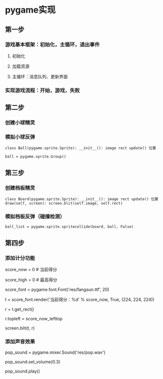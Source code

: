 # pygame实现

## 第一步

### 游戏基本框架：初始化，主循环，退出事件

1. 初始化

2. 加载资源

3. 主循环：消息队列、更新界面

### 实现游戏流程：开始，游戏，失败


## 第二步

### 创建小球精灵

### 模拟小球反弹

`
class Ball(pygame.sprite.Sprite):
    __init__():
        image
        rect
    update()
        位置
`

`
ball = pygame.sprite.Group()
`


## 第三步

### 创建档板精灵
`
class Board(pygame.sprite.Sprite):
    __init__():
        image
        rect
    update()
        位置
    draw(self, screen):
        screen.blit(self.image, self.rect)
`
### 模拟档板反弹（碰撞检测）

`
ball_list = pygame.sprite.spritecollide(board, ball, False)
`

## 第四步

### 添加计分功能

score_now = 0                   # 当前得分

score_high = 0                  # 最高得分

score_font = pygame.font.Font('res/fangsun.ttf', 20)

t = score_font.render('当前得分：%d' % score_now, True, (224, 224, 224))

r = t.get_rect()

r.topleft = score_now_lefttop

screen.blit(t, r)

### 添加声音效果

pop_sound = pygame.mixer.Sound('res/pop.wav')

pop_sound.set_volume(0.3)

pop_sound.play()

